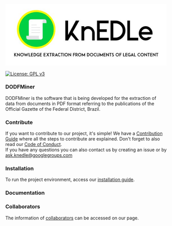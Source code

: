 [<img src="assets/img/knedle.jpg" width="1300" title="">](https://unb-knedle.github.io/)

[![License: GPL v3](https://img.shields.io/badge/License-GPLv3-blue.svg)](https://www.gnu.org/licenses/gpl-3.0)

### DODFMiner

DODFMiner is the software that is being developed for the extraction of data from documents in PDF format referring to the publications of the Official Gazette of the Federal District, Brazil.


### Contribute

If you want to contribute to our project, it's simple! We have a [Contribution Guide](CONTRIBUTING.md) where all the steps to contribute are explained.
Don't forget to also read our [Code of Conduct](CODE_OF_CONDUCT.md).   
If you have any questions you can also contact us by creating an issue or by ask.knedle@googlegroups.com

### Installation

To run the project environment, access our [installation guide](INSTALLATION.md).

### Documentation


### Collaborators

The information of [collaborators](https://unb-knedle.github.io/#members) can be accessed on our page.

